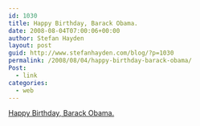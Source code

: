 ```yaml
---
id: 1030
title: Happy Birthday, Barack Obama.
date: 2008-08-04T07:00:06+00:00
author: Stefan Hayden
layout: post
guid: http://www.stefanhayden.com/blog/?p=1030
permalink: /2008/08/04/happy-birthday-barack-obama/
Post:
  - link
categories:
  - web
---
```

<a href="http://blogs.suntimes.com/sweet/2008/08/obama_to_celebrate_birthday_mo.html">Happy Birthday, Barack Obama.</a>